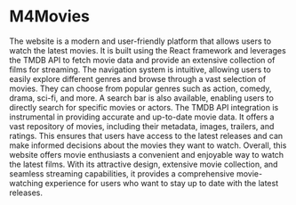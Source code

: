 # M4Movies
The website is a modern and user-friendly platform that allows users to watch the latest movies. It is built using the React framework and leverages the TMDB API to fetch movie data and provide an extensive collection of films for streaming.
The navigation system is intuitive, allowing users to easily explore different genres and browse through a vast selection of movies. They can choose from popular genres such as action, comedy, drama, sci-fi, and more. A search bar is also available, enabling users to directly search for specific movies or actors.
The TMDB API integration is instrumental in providing accurate and up-to-date movie data. It offers a vast repository of movies, including their metadata, images, trailers, and ratings. This ensures that users have access to the latest releases and can make informed decisions about the movies they want to watch.
Overall, this website offers movie enthusiasts a convenient and enjoyable way to watch the latest films. With its attractive design, extensive movie collection, and seamless streaming capabilities, it provides a comprehensive movie-watching experience for users who want to stay up to date with the latest releases.
